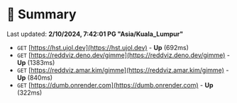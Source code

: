 # 📖 Summary
Last updated: **2/10/2024, 7:42:01 PG "Asia/Kuala_Lumpur"**

- `GET` [https://hst.ujol.dev](https://hst.ujol.dev) - **Up** (692ms)
- `GET` [https://reddviz.deno.dev/gimme](https://reddviz.deno.dev/gimme) - **Up** (1383ms)
- `GET` [https://reddviz.amar.kim/gimme](https://reddviz.amar.kim/gimme) - **Up** (840ms)
- `GET` [https://dumb.onrender.com](https://dumb.onrender.com) - **Up** (322ms)
